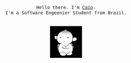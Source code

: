 
<p align="center">
  <br>
  <br>
  <br>
  <samp>Hello there. I'm <a href="https://www.linkedin.com/in/caio-martinss/">Caio</a>.<br> I'm a Software Engeenier Student from Brazil.<br><br></samp>
  <br>

  <img src="https://github.com/CaioMartinss/CaioMartinss/blob/main/puck-berserk.gif" width="100" height="100" /> 

</p>


<!-- <p align="center">⭐️ From <a href="https://github.com/selimdoyranli">@selimdoyranli</a></p> -->
